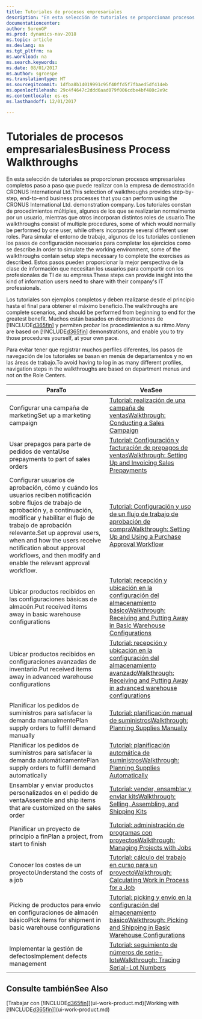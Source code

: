 ```yaml
---
title: Tutoriales de procesos empresariales
description: "En esta selección de tutoriales se proporcionan procesos empresariales completos paso a paso que puede realizar con la empresa de demostración CRONUS International Ltd. Los tutoriales constan de procedimientos múltiples, algunos de los que se realizarían normalmente por un usuario, mientras que otros incorporan distintos roles de usuario. Para simular el entorno de trabajo, algunos de los tutoriales contienen los pasos de configuración necesarios para completar los ejercicios como se describe. Estos pasos pueden proporcionar la mejor perspectiva de la clase de información que necesitan los usuarios para compartir con los profesionales de TI de su empresa."
documentationcenter: 
author: SorenGP
ms.prod: dynamics-nav-2018
ms.topic: article
ms.devlang: na
ms.tgt_pltfrm: na
ms.workload: na
ms.search.keywords: 
ms.date: 08/01/2017
ms.author: sgroespe
ms.translationtype: HT
ms.sourcegitcommit: 1dfba8b14019991c95f40ffd5f7fbaed5df414eb
ms.openlocfilehash: 29c4f4647c2ddd6aad079f006cdbe4bf480c2e9c
ms.contentlocale: es-es
ms.lasthandoff: 12/01/2017

---
```

# <a name="business-process-walkthroughs"></a><span data-ttu-id="36bba-106">Tutoriales de procesos empresariales</span><span class="sxs-lookup"><span data-stu-id="36bba-106">Business Process Walkthroughs</span></span>
<span data-ttu-id="36bba-107">En esta selección de tutoriales se proporcionan procesos empresariales completos paso a paso que puede realizar con la empresa de demostración CRONUS International Ltd.</span><span class="sxs-lookup"><span data-stu-id="36bba-107">This selection of walkthroughs provides step-by-step, end-to-end business processes that you can perform using the CRONUS International Ltd. demonstration company.</span></span> <span data-ttu-id="36bba-108">Los tutoriales constan de procedimientos múltiples, algunos de los que se realizarían normalmente por un usuario, mientras que otros incorporan distintos roles de usuario.</span><span class="sxs-lookup"><span data-stu-id="36bba-108">The walkthroughs consist of multiple procedures, some of which would normally be performed by one user, while others incorporate several different user roles.</span></span> <span data-ttu-id="36bba-109">Para simular el entorno de trabajo, algunos de los tutoriales contienen los pasos de configuración necesarios para completar los ejercicios como se describe.</span><span class="sxs-lookup"><span data-stu-id="36bba-109">In order to simulate the working environment, some of the walkthroughs contain setup steps necessary to complete the exercises as described.</span></span> <span data-ttu-id="36bba-110">Estos pasos pueden proporcionar la mejor perspectiva de la clase de información que necesitan los usuarios para compartir con los profesionales de TI de su empresa.</span><span class="sxs-lookup"><span data-stu-id="36bba-110">These steps can provide insight into the kind of information users need to share with their company's IT professionals.</span></span>  

 <span data-ttu-id="36bba-111">Los tutoriales son ejemplos completos y deben realizarse desde el principio hasta el final para obtener el máximo beneficio.</span><span class="sxs-lookup"><span data-stu-id="36bba-111">The walkthroughs are complete scenarios, and should be performed from beginning to end for the greatest benefit.</span></span> <span data-ttu-id="36bba-112">Muchos están basados en demostraciones de [!INCLUDE[d365fin](includes/d365fin_md.md)] y permiten probar los procedimientos a su ritmo.</span><span class="sxs-lookup"><span data-stu-id="36bba-112">Many are based on [!INCLUDE[d365fin](includes/d365fin_md.md)] demonstrations, and enable you to try those procedures yourself, at your own pace.</span></span>  

 <span data-ttu-id="36bba-113">Para evitar tener que registrar muchos perfiles diferentes, los pasos de navegación de los tutoriales se basan en menús de departamentos y no en las áreas de trabajo.</span><span class="sxs-lookup"><span data-stu-id="36bba-113">To avoid having to log in as many different profiles, navigation steps in the walkthroughs are based on department menus and not on the Role Centers.</span></span>  

|<span data-ttu-id="36bba-114">Para</span><span class="sxs-lookup"><span data-stu-id="36bba-114">To</span></span>|<span data-ttu-id="36bba-115">Vea</span><span class="sxs-lookup"><span data-stu-id="36bba-115">See</span></span>|  
|--------|---------|  
|<span data-ttu-id="36bba-116">Configurar una campaña de marketing</span><span class="sxs-lookup"><span data-stu-id="36bba-116">Set up a marketing campaign</span></span>|[<span data-ttu-id="36bba-117">Tutorial: realización de una campaña de ventas</span><span class="sxs-lookup"><span data-stu-id="36bba-117">Walkthrough: Conducting a Sales Campaign</span></span>](walkthrough-conducting-a-sales-campaign.md)|  
|<span data-ttu-id="36bba-118">Usar prepagos para parte de pedidos de venta</span><span class="sxs-lookup"><span data-stu-id="36bba-118">Use prepayments to part of sales orders</span></span>|[<span data-ttu-id="36bba-119">Tutorial: Configuración y facturación de prepagos de ventas</span><span class="sxs-lookup"><span data-stu-id="36bba-119">Walkthrough: Setting Up and Invoicing Sales Prepayments</span></span>](walkthrough-setting-up-and-invoicing-sales-prepayments.md)|  
|<span data-ttu-id="36bba-120">Configurar usuarios de aprobación, cómo y cuándo los usuarios reciben notificación sobre flujos de trabajo de aprobación y, a continuación, modificar y habilitar el flujo de trabajo de aprobación relevante.</span><span class="sxs-lookup"><span data-stu-id="36bba-120">Set up approval users, when and how the users receive notification about approval workflows, and then modify and enable the relevant approval workflow.</span></span>|[<span data-ttu-id="36bba-121">Tutorial: Configuración y uso de un flujo de trabajo de aprobación de compra</span><span class="sxs-lookup"><span data-stu-id="36bba-121">Walkthrough: Setting Up and Using a Purchase Approval Workflow</span></span>](walkthrough-setting-up-and-using-a-purchase-approval-workflow.md)|  
|<span data-ttu-id="36bba-122">Ubicar productos recibidos en las configuraciones básicas de almacén.</span><span class="sxs-lookup"><span data-stu-id="36bba-122">Put received items away in basic warehouse configurations</span></span>|[<span data-ttu-id="36bba-123">Tutorial: recepción y ubicación en la configuración del almacenamiento básico</span><span class="sxs-lookup"><span data-stu-id="36bba-123">Walkthrough: Receiving and Putting Away in Basic Warehouse Configurations</span></span>](walkthrough-receiving-and-putting-away-in-basic-warehousing.md)|  
|<span data-ttu-id="36bba-124">Ubicar productos recibidos en configuraciones avanzadas de inventario.</span><span class="sxs-lookup"><span data-stu-id="36bba-124">Put received items away in advanced warehouse configurations</span></span>|[<span data-ttu-id="36bba-125">Tutorial: recepción y ubicación en la configuración del almacenamiento avanzado</span><span class="sxs-lookup"><span data-stu-id="36bba-125">Walkthrough: Receiving and Putting Away in advanced warehouse configurations</span></span>](walkthrough-receiving-and-putting-away-in-advanced-warehousing.md)|  
|<span data-ttu-id="36bba-126">Planificar los pedidos de suministros para satisfacer la demanda manualmente</span><span class="sxs-lookup"><span data-stu-id="36bba-126">Plan supply orders to fulfill demand manually</span></span>|[<span data-ttu-id="36bba-127">Tutorial: planificación manual de suministros</span><span class="sxs-lookup"><span data-stu-id="36bba-127">Walkthrough: Planning Supplies Manually</span></span>](walkthrough-planning-supplies-manually.md)|  
|<span data-ttu-id="36bba-128">Planificar los pedidos de suministros para satisfacer la demanda automáticamente</span><span class="sxs-lookup"><span data-stu-id="36bba-128">Plan supply orders to fulfill demand automatically</span></span>|[<span data-ttu-id="36bba-129">Tutorial: planificación automática de suministros</span><span class="sxs-lookup"><span data-stu-id="36bba-129">Walkthrough: Planning Supplies Automatically</span></span>](walkthrough-planning-supplies-automatically.md)|  
|<span data-ttu-id="36bba-130">Ensamblar y enviar productos personalizados en el pedido de venta</span><span class="sxs-lookup"><span data-stu-id="36bba-130">Assemble and ship items that are customized on the sales order</span></span>|[<span data-ttu-id="36bba-131">Tutorial: vender, ensamblar y enviar kits</span><span class="sxs-lookup"><span data-stu-id="36bba-131">Walkthrough: Selling, Assembling, and Shipping Kits</span></span>](walkthrough-selling-assembling-and-shipping-kits.md)|  
|<span data-ttu-id="36bba-132">Planificar un proyecto de principio a fin</span><span class="sxs-lookup"><span data-stu-id="36bba-132">Plan a project, from start to finish</span></span>|[<span data-ttu-id="36bba-133">Tutorial: administración de programas con proyectos</span><span class="sxs-lookup"><span data-stu-id="36bba-133">Walkthrough: Managing Projects with Jobs</span></span>](walkthrough-managing-projects-with-jobs.md)|  
|<span data-ttu-id="36bba-134">Conocer los costes de un proyecto</span><span class="sxs-lookup"><span data-stu-id="36bba-134">Understand the costs of a job</span></span>|[<span data-ttu-id="36bba-135">Tutorial: cálculo del trabajo en curso para un proyecto</span><span class="sxs-lookup"><span data-stu-id="36bba-135">Walkthrough: Calculating Work in Process for a Job</span></span>](walkthrough-calculating-work-in-process-for-a-job.md)|  
|<span data-ttu-id="36bba-136">Picking de productos para envío en configuraciones de almacén básico</span><span class="sxs-lookup"><span data-stu-id="36bba-136">Pick items for shipment in basic warehouse configurations</span></span>|[<span data-ttu-id="36bba-137">Tutorial: picking y envío en la configuración del almacenamiento básico</span><span class="sxs-lookup"><span data-stu-id="36bba-137">Walkthrough: Picking and Shipping in Basic Warehouse Configurations</span></span>](walkthrough-picking-and-shipping-in-basic-warehousing.md)|  
|<span data-ttu-id="36bba-138">Implementar la gestión de defectos</span><span class="sxs-lookup"><span data-stu-id="36bba-138">Implement defects management</span></span>|[<span data-ttu-id="36bba-139">Tutorial: seguimiento de números de serie-lote</span><span class="sxs-lookup"><span data-stu-id="36bba-139">Walkthrough: Tracing Serial-Lot Numbers</span></span>](walkthrough-tracing-serial-lot-numbers.md)|  

## <a name="see-also"></a><span data-ttu-id="36bba-140">Consulte también</span><span class="sxs-lookup"><span data-stu-id="36bba-140">See Also</span></span>
<span data-ttu-id="36bba-141">[Trabajar con [!INCLUDE[d365fin](includes/d365fin_md.md)]](ui-work-product.md)</span><span class="sxs-lookup"><span data-stu-id="36bba-141">[Working with [!INCLUDE[d365fin](includes/d365fin_md.md)]](ui-work-product.md)</span></span>  

